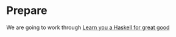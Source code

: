 # Prepare

We are going to work through [Learn you a Haskell for great good](http://learnyouahaskell.com/)